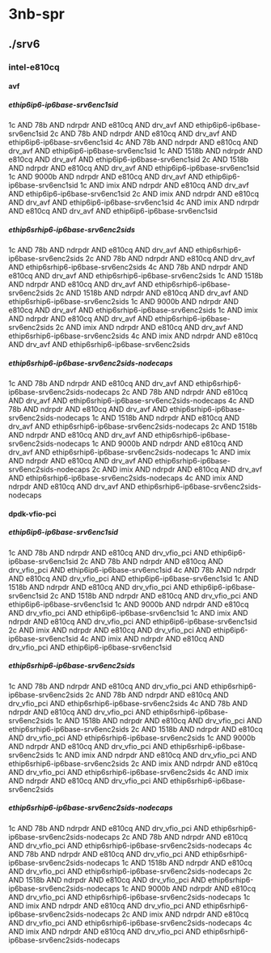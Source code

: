 # 3nb-spr
## ./srv6
### intel-e810cq
#### avf
##### ethip6ip6-ip6base-srv6enc1sid
1c AND 78b AND ndrpdr AND e810cq AND drv_avf AND ethip6ip6-ip6base-srv6enc1sid
2c AND 78b AND ndrpdr AND e810cq AND drv_avf AND ethip6ip6-ip6base-srv6enc1sid
4c AND 78b AND ndrpdr AND e810cq AND drv_avf AND ethip6ip6-ip6base-srv6enc1sid
1c AND 1518b AND ndrpdr AND e810cq AND drv_avf AND ethip6ip6-ip6base-srv6enc1sid
2c AND 1518b AND ndrpdr AND e810cq AND drv_avf AND ethip6ip6-ip6base-srv6enc1sid
1c AND 9000b AND ndrpdr AND e810cq AND drv_avf AND ethip6ip6-ip6base-srv6enc1sid
1c AND imix AND ndrpdr AND e810cq AND drv_avf AND ethip6ip6-ip6base-srv6enc1sid
2c AND imix AND ndrpdr AND e810cq AND drv_avf AND ethip6ip6-ip6base-srv6enc1sid
4c AND imix AND ndrpdr AND e810cq AND drv_avf AND ethip6ip6-ip6base-srv6enc1sid
##### ethip6srhip6-ip6base-srv6enc2sids
1c AND 78b AND ndrpdr AND e810cq AND drv_avf AND ethip6srhip6-ip6base-srv6enc2sids
2c AND 78b AND ndrpdr AND e810cq AND drv_avf AND ethip6srhip6-ip6base-srv6enc2sids
4c AND 78b AND ndrpdr AND e810cq AND drv_avf AND ethip6srhip6-ip6base-srv6enc2sids
1c AND 1518b AND ndrpdr AND e810cq AND drv_avf AND ethip6srhip6-ip6base-srv6enc2sids
2c AND 1518b AND ndrpdr AND e810cq AND drv_avf AND ethip6srhip6-ip6base-srv6enc2sids
1c AND 9000b AND ndrpdr AND e810cq AND drv_avf AND ethip6srhip6-ip6base-srv6enc2sids
1c AND imix AND ndrpdr AND e810cq AND drv_avf AND ethip6srhip6-ip6base-srv6enc2sids
2c AND imix AND ndrpdr AND e810cq AND drv_avf AND ethip6srhip6-ip6base-srv6enc2sids
4c AND imix AND ndrpdr AND e810cq AND drv_avf AND ethip6srhip6-ip6base-srv6enc2sids
##### ethip6srhip6-ip6base-srv6enc2sids-nodecaps
1c AND 78b AND ndrpdr AND e810cq AND drv_avf AND ethip6srhip6-ip6base-srv6enc2sids-nodecaps
2c AND 78b AND ndrpdr AND e810cq AND drv_avf AND ethip6srhip6-ip6base-srv6enc2sids-nodecaps
4c AND 78b AND ndrpdr AND e810cq AND drv_avf AND ethip6srhip6-ip6base-srv6enc2sids-nodecaps
1c AND 1518b AND ndrpdr AND e810cq AND drv_avf AND ethip6srhip6-ip6base-srv6enc2sids-nodecaps
2c AND 1518b AND ndrpdr AND e810cq AND drv_avf AND ethip6srhip6-ip6base-srv6enc2sids-nodecaps
1c AND 9000b AND ndrpdr AND e810cq AND drv_avf AND ethip6srhip6-ip6base-srv6enc2sids-nodecaps
1c AND imix AND ndrpdr AND e810cq AND drv_avf AND ethip6srhip6-ip6base-srv6enc2sids-nodecaps
2c AND imix AND ndrpdr AND e810cq AND drv_avf AND ethip6srhip6-ip6base-srv6enc2sids-nodecaps
4c AND imix AND ndrpdr AND e810cq AND drv_avf AND ethip6srhip6-ip6base-srv6enc2sids-nodecaps
#### dpdk-vfio-pci
##### ethip6ip6-ip6base-srv6enc1sid
1c AND 78b AND ndrpdr AND e810cq AND drv_vfio_pci AND ethip6ip6-ip6base-srv6enc1sid
2c AND 78b AND ndrpdr AND e810cq AND drv_vfio_pci AND ethip6ip6-ip6base-srv6enc1sid
4c AND 78b AND ndrpdr AND e810cq AND drv_vfio_pci AND ethip6ip6-ip6base-srv6enc1sid
1c AND 1518b AND ndrpdr AND e810cq AND drv_vfio_pci AND ethip6ip6-ip6base-srv6enc1sid
2c AND 1518b AND ndrpdr AND e810cq AND drv_vfio_pci AND ethip6ip6-ip6base-srv6enc1sid
1c AND 9000b AND ndrpdr AND e810cq AND drv_vfio_pci AND ethip6ip6-ip6base-srv6enc1sid
1c AND imix AND ndrpdr AND e810cq AND drv_vfio_pci AND ethip6ip6-ip6base-srv6enc1sid
2c AND imix AND ndrpdr AND e810cq AND drv_vfio_pci AND ethip6ip6-ip6base-srv6enc1sid
4c AND imix AND ndrpdr AND e810cq AND drv_vfio_pci AND ethip6ip6-ip6base-srv6enc1sid
##### ethip6srhip6-ip6base-srv6enc2sids
1c AND 78b AND ndrpdr AND e810cq AND drv_vfio_pci AND ethip6srhip6-ip6base-srv6enc2sids
2c AND 78b AND ndrpdr AND e810cq AND drv_vfio_pci AND ethip6srhip6-ip6base-srv6enc2sids
4c AND 78b AND ndrpdr AND e810cq AND drv_vfio_pci AND ethip6srhip6-ip6base-srv6enc2sids
1c AND 1518b AND ndrpdr AND e810cq AND drv_vfio_pci AND ethip6srhip6-ip6base-srv6enc2sids
2c AND 1518b AND ndrpdr AND e810cq AND drv_vfio_pci AND ethip6srhip6-ip6base-srv6enc2sids
1c AND 9000b AND ndrpdr AND e810cq AND drv_vfio_pci AND ethip6srhip6-ip6base-srv6enc2sids
1c AND imix AND ndrpdr AND e810cq AND drv_vfio_pci AND ethip6srhip6-ip6base-srv6enc2sids
2c AND imix AND ndrpdr AND e810cq AND drv_vfio_pci AND ethip6srhip6-ip6base-srv6enc2sids
4c AND imix AND ndrpdr AND e810cq AND drv_vfio_pci AND ethip6srhip6-ip6base-srv6enc2sids
##### ethip6srhip6-ip6base-srv6enc2sids-nodecaps
1c AND 78b AND ndrpdr AND e810cq AND drv_vfio_pci AND ethip6srhip6-ip6base-srv6enc2sids-nodecaps
2c AND 78b AND ndrpdr AND e810cq AND drv_vfio_pci AND ethip6srhip6-ip6base-srv6enc2sids-nodecaps
4c AND 78b AND ndrpdr AND e810cq AND drv_vfio_pci AND ethip6srhip6-ip6base-srv6enc2sids-nodecaps
1c AND 1518b AND ndrpdr AND e810cq AND drv_vfio_pci AND ethip6srhip6-ip6base-srv6enc2sids-nodecaps
2c AND 1518b AND ndrpdr AND e810cq AND drv_vfio_pci AND ethip6srhip6-ip6base-srv6enc2sids-nodecaps
1c AND 9000b AND ndrpdr AND e810cq AND drv_vfio_pci AND ethip6srhip6-ip6base-srv6enc2sids-nodecaps
1c AND imix AND ndrpdr AND e810cq AND drv_vfio_pci AND ethip6srhip6-ip6base-srv6enc2sids-nodecaps
2c AND imix AND ndrpdr AND e810cq AND drv_vfio_pci AND ethip6srhip6-ip6base-srv6enc2sids-nodecaps
4c AND imix AND ndrpdr AND e810cq AND drv_vfio_pci AND ethip6srhip6-ip6base-srv6enc2sids-nodecaps
